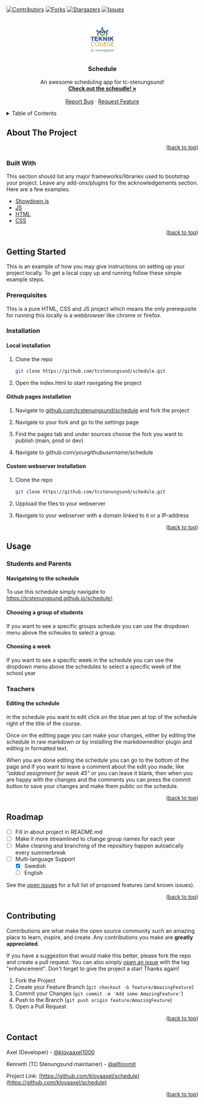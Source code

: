 <div id="top"></div>
<!--
*** Thanks for checking out the Best-README-Template. If you have a suggestion
*** that would make this better, please fork the repo and create a pull request
*** or simply open an issue with the tag "enhancement".
*** Don't forget to give the project a star!
*** Thanks again! Now go create something AMAZING! :D
-->



<!-- PROJECT SHIELDS -->
<!--
*** I'm using markdown "reference style" links for readability.
*** Reference links are enclosed in brackets [ ] instead of parentheses ( ).
*** See the bottom of this document for the declaration of the reference variables
*** for contributors-url, forks-url, etc. This is an optional, concise syntax you may use.
*** https://www.markdownguide.org/basic-syntax/#reference-style-links
-->
[![Contributors][contributors-shield]][contributors-url]
[![Forks][forks-shield]][forks-url]
[![Stargazers][stars-shield]][stars-url]
[![Issues][issues-shield]][issues-url]


<!-- PROJECT LOGO -->
<br />
<div align="center">
  <a href="https://app.tcstenungsund.se/">
    <img src="resources/images/tc-logo.svg" alt="Logo" width="80" height="80">
  </a>

  <h3 align="center">Schedule</h3>

  <p align="center">
    An awesome scheduling app  for tc-stenungsund!
    <br />
    <a href="https://tcstenungsund.github.io/schedule/"><strong>Check out the scheudle! »</strong></a>
    <br />
    <br />
    <a href="https://github.com/klovaaxel/schedule/issues">Report Bug</a>
    ·
    <a href="https://github.com/klovaaxel/schedule/issues">Request Feature</a>
  </p>
</div>



<!-- TABLE OF CONTENTS -->
<details>
  <summary>Table of Contents</summary>
  <ol>
    <li>
      <a href="#about-the-project">About The Project</a>
      <ul>
        <li><a href="#built-with">Built With</a></li>
      </ul>
    </li>
    <li>
      <a href="#getting-started">Getting Started</a>
      <ul>
        <li><a href="#prerequisites">Prerequisites</a></li>
        <li>
            <a href="#installation">Installation</a>
            <ul>
                <li><a href="#local-installation">Local</a></li>
                <li><a href="#github-pages-installation">Github Pages</a></li>
                <li><a href="#custom-webserver-installation">Webserver</a></li>
            </ul>
        </li>
      </ul>
    </li>
    <li>
        <a href="#usage">Usage</a>
        <ul>
            <li><a href="#students-and-parents">Students And Parents</a></li>
            <li><a href="#Teachers">Teachers</a></li>
        </ul>
    </li>
    <li><a href="#roadmap">Roadmap</a></li>
    <li><a href="#contributing">Contributing</a></li>
    <li><a href="#contact">Contact</a></li>
  </ol>
</details>



<!-- ABOUT THE PROJECT -->
## About The Project


<p align="right">(<a href="#top">back to top</a>)</p>



### Built With

This section should list any major frameworks/libraries used to bootstrap your project. Leave any add-ons/plugins for the acknowledgements section. Here are a few examples.

* [Showdown.js](https://showdownjs.com/)
* [JS]()
* [HTML]()
* [CSS]()


<p align="right">(<a href="#top">back to top</a>)</p>



<!-- GETTING STARTED -->
## Getting Started

This is an example of how you may give instructions on setting up your project locally.
To get a local copy up and running follow these simple example steps.

### Prerequisites

This is a pure HTML, CSS and JS project which means the only prerequisite for running this locally is a webbrowser like chrome or firefox.


### Installation

#### Local installation

1. Clone the repo
   ```sh
   git clone https://github.com/tcstenungsund/schedule.git
   ```
2. Open the index.html to start navigating the project

#### Github pages installation

1. Navigate to [github.com/tcstenungsund/schedule](github.com/tcstenungsund/schedule) and fork the project

2. Navigate to your fork and go to the settings page

3. Find the pages tab and under sources choose the fork you want to publish (main, prod or dev)

4. Navigate to github.com/*yourgithubusername*/schedule

#### Custom webserver installation

1. Clone the repo
   ```sh
   git clone https://github.com/tcstenungsund/schedule.git
   ```
2. Uppload the files to your webserver

3. Navigate to your webserver with a domain linked to it or a IP-address

<p align="right">(<a href="#top">back to top</a>)</p>



<!-- USAGE EXAMPLES -->
## Usage

### Students and Parents   
#### Navigateing to the schedule 
To use this schedule simply navigate to https://tcstenungsund.github.io/schedule/.

#### Choosing a group of students
If you want to see a specific groups schedule you can use the dropdown menu above the scheules to select a group.

#### Choosing a week
If you want to see a specific week in the schedule you can use the dropdown menu above the schedules to select a specific week of the school year

### Teachers
#### Editing the schedule
in the schedule you want to edit click on the blue pen at top of the schedule right of the title of the course. 

Once on the editing page you can make your changes, either by editing the schedule in raw markdown or by installing the markdowneditor plugin and editing in formatted text.

When you are done editing the schedule you can go to the bottom of the page and if you want to leave a comment about the edit you made, like *"added assignment for week 45"* or you can leave it blank, then when you are happy with the changes and the comments you can press the commit button to save your changes and make them public on the schedule.


<p align="right">(<a href="#top">back to top</a>)</p>



<!-- ROADMAP -->
## Roadmap

- [ ] Fill in about project in README.md
- [ ] Make it more streamlined to change group names for each year
- [ ] Make cleaning and branching of the repository happen autoatically every summerbreak 
- [ ] Multi-language Support
    - [X] Swedish
    - [ ] English

See the [open issues](https://github.com/klovaaxel/schedule/issues) for a full list of proposed features (and known issues).

<p align="right">(<a href="#top">back to top</a>)</p>



<!-- CONTRIBUTING -->
## Contributing

Contributions are what make the open source community such an amazing place to learn, inspire, and create. Any contributions you make are **greatly appreciated**.

If you have a suggestion that would make this better, please fork the repo and create a pull request. You can also simply [open an issue](https://github.com/klovaaxel/schedule/issues) with the tag "enhancement".
Don't forget to give the project a star! Thanks again!


1. Fork the Project
2. Create your Feature Branch (`git checkout -b feature/AmazingFeature`)
3. Commit your Changes (`git commit -m 'Add some AmazingFeature'`)
4. Push to the Branch (`git push origin feature/AmazingFeature`)
5. Open a Pull Request

<p align="right">(<a href="#top">back to top</a>)</p>

<!-- CONTACT -->
## Contact

Axel (Developer) - [@klovaaxel1000](https://twitter.com/klovaaxel1000)

Kenneth (TC Stenungsund maintainer) - [@alltinomit](https://twitter.com/alltinomit)

Project Link: [https://github.com/klovaaxel/schedule](https://github.com/klovaaxel/schedule)

<p align="right">(<a href="#top">back to top</a>)</p>


<!-- MARKDOWN LINKS & IMAGES -->
<!-- https://www.markdownguide.org/basic-syntax/#reference-style-links -->
[contributors-shield]: https://img.shields.io/github/contributors/klovaaxel/schedule.svg?style=for-the-badge
[contributors-url]: https://github.com/klovaaxel/schedule/graphs/contributors
[forks-shield]: https://img.shields.io/github/forks/klovaaxel/schedule.svg?style=for-the-badge
[forks-url]: https://github.com/klovaaxel/schedule/network/members
[stars-shield]: https://img.shields.io/github/stars/klovaaxel/schedule.svg?style=for-the-badge
[stars-url]: https://github.com/klovaaxel/schedule/stargazers
[issues-shield]: https://img.shields.io/github/issues/klovaaxel/schedule.svg?style=for-the-badge
[issues-url]: https://github.com/klovaaxel/schedule/issues
[license-shield]: https://img.shields.io/github/license/klovaaxel/schedule.svg?style=for-the-badge
[license-url]: https://github.com/klovaaxel/schedule/blob/master/LICENSE.txt
[linkedin-shield]: https://img.shields.io/badge/-LinkedIn-black.svg?style=for-the-badge&logo=linkedin&colorB=555
[linkedin-url]: https://linkedin.com/in/klovaaxel
[product-screenshot]: images/screenshot.png